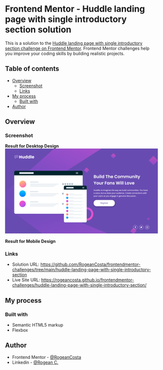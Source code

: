 # Frontend Mentor - Huddle landing page with single introductory section solution

This is a solution to the [Huddle landing page with single introductory section challenge on Frontend Mentor](https://www.frontendmentor.io/challenges/huddle-landing-page-with-a-single-introductory-section-B_2Wvxgi0). Frontend Mentor challenges help you improve your coding skills by building realistic projects.

## Table of contents

- [Overview](#overview)
  - [Screenshot](#screenshot)
  - [Links](#links)
- [My process](#my-process)
  - [Built with](#built-with)
- [Author](#author)

## Overview

### Screenshot

**Result for Desktop Design**
![](./design/huddle-landing-page-with-single-introductory-section-desktop-solution.PNG)

**Result for Mobile Design** </br>

<!-- ![](./design/four-card-feature-section-mobile-solution.PNG) -->

### Links

- Solution URL: https://github.com/RogeanCosta/frontendmentor-challenges/tree/main/huddle-landing-page-with-single-introductory-section
- Live Site URL: https://rogeancosta.github.io/frontendmentor-challenges/huddle-landing-page-with-single-introductory-section/

## My process

### Built with

- Semantic HTML5 markup
- Flexbox

## Author

- Frontend Mentor - [@RogeanCosta](https://www.frontendmentor.io/profile/RogeanCosta)
- Linkedin - [@Rogean C.](https://www.linkedin.com/in/rogean-c-884a01b8)
